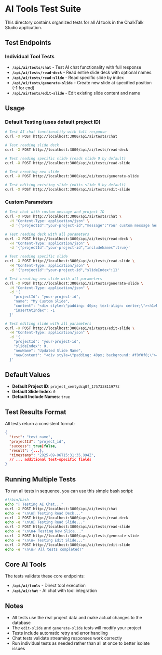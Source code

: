# AI Tools Test Suite

This directory contains organized tests for all AI tools in the ChalkTalk Studio application.

## Test Endpoints

### Individual Tool Tests

- **`/api/ai/tests/chat`** - Test AI chat functionality with full response
- **`/api/ai/tests/read-deck`** - Read entire slide deck with optional names
- **`/api/ai/tests/read-slide`** - Read specific slide by index
- **`/api/ai/tests/generate-slide`** - Create new slide at specified position (-1 for end)
- **`/api/ai/tests/edit-slide`** - Edit existing slide content and name

## Usage

### Default Testing (uses default project ID)

```bash
# Test AI chat functionality with full response
curl -X POST http://localhost:3000/api/ai/tests/chat

# Test reading slide deck
curl -X POST http://localhost:3000/api/ai/tests/read-deck

# Test reading specific slide (reads slide 0 by default)
curl -X POST http://localhost:3000/api/ai/tests/read-slide

# Test creating new slide
curl -X POST http://localhost:3000/api/ai/tests/generate-slide

# Test editing existing slide (edits slide 0 by default)
curl -X POST http://localhost:3000/api/ai/tests/edit-slide
```

### Custom Parameters

```bash
# Test chat with custom message and project ID
curl -X POST http://localhost:3000/api/ai/tests/chat \
  -H "Content-Type: application/json" \
  -d '{"projectId":"your-project-id","message":"Your custom message here"}'

# Test reading deck with all parameters
curl -X POST http://localhost:3000/api/ai/tests/read-deck \
  -H "Content-Type: application/json" \
  -d '{"projectId":"your-project-id","includeNames":true}'

# Test reading specific slide
curl -X POST http://localhost:3000/api/ai/tests/read-slide \
  -H "Content-Type: application/json" \
  -d '{"projectId":"your-project-id","slideIndex":1}'

# Test creating new slide with all parameters
curl -X POST http://localhost:3000/api/ai/tests/generate-slide \
  -H "Content-Type: application/json" \
  -d '{
    "projectId": "your-project-id",
    "name": "My Custom Slide",
    "content": "<div style=\"padding: 40px; text-align: center;\"><h1>My Custom Slide</h1><p>Custom content here</p></div>",
    "insertAtIndex": -1
  }'

# Test editing slide with all parameters
curl -X POST http://localhost:3000/api/ai/tests/edit-slide \
  -H "Content-Type: application/json" \
  -d '{
    "projectId": "your-project-id",
    "slideIndex": 0,
    "newName": "Updated Slide Name",
    "newContent": "<div style=\"padding: 40px; background: #f0f0f0;\"><h1>Updated Content</h1><p>This slide has been modified</p></div>"
  }'
```

## Default Values

- **Default Project ID**: `project_xemtydcq0f_1757338119773`
- **Default Slide Index**: `0`
- **Default Include Names**: `true`

## Test Results Format

All tests return a consistent format:

```json
{
  "test": "test_name",
  "projectId": "project_id",
  "success": true|false,
  "result": {...},
  "timestamp": "2025-09-06T15:31:35.094Z",
  // ... additional test-specific fields
}
```

## Running Multiple Tests

To run all tests in sequence, you can use this simple bash script:

```bash
#!/bin/bash
echo "💬 Testing AI Chat..."
curl -X POST http://localhost:3000/api/ai/tests/chat
echo -e "\n\n📖 Testing Read Deck..."
curl -X POST http://localhost:3000/api/ai/tests/read-deck
echo -e "\n\n📄 Testing Read Slide..."
curl -X POST http://localhost:3000/api/ai/tests/read-slide
echo -e "\n\n➕ Testing New Slide..."
curl -X POST http://localhost:3000/api/ai/tests/generate-slide
echo -e "\n\n✏️ Testing Edit Slide..."
curl -X POST http://localhost:3000/api/ai/tests/edit-slide
echo -e "\n\n✅ All tests completed!"
```

## Core AI Tools

The tests validate these core endpoints:

- **`/api/ai/tools`** - Direct tool execution
- **`/api/ai/chat`** - AI chat with tool integration

## Notes

- All tests use the real project data and make actual changes to the database
- The `edit-slide` and `generate-slide` tests will modify your project
- Tests include automatic retry and error handling
- Chat tests validate streaming responses work correctly
- Run individual tests as needed rather than all at once to better isolate issues
